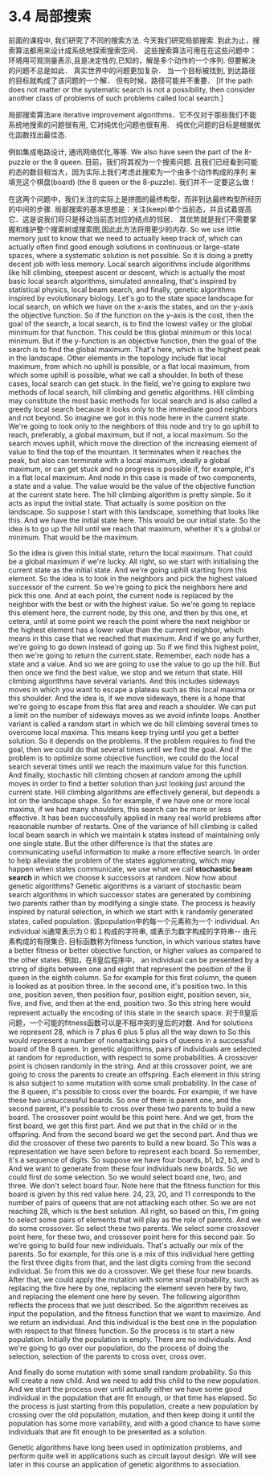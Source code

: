 # 3.4 局部搜索

 前面的课程中, 我们研究了不同的搜索方法. 今天我们研究局部搜索.
 到此为止，搜索算法都用来设计成系统地探索搜索空间．
 这些搜索算法可用在在这些问题中： 环境用可观测量表示,且是决定性的,已知的，解是多个动作的一个序列.
 但要解决的问题不总是如此．
 真实世界中的问题更加复杂．
 当一个目标被找到, 到达路径的目标就构成了该问题的一个解．
但有时候，路径可能并不重要．
 [If the path does not matter or the systematic search is not
 a possibility, then consider another class
 of problems of such problems called local search.]

 局部搜索算法are iterative improvement
 algorithms．它不仅对于那些我们不能系统地搜索的问题很有用,
它对纯优化问题也很有用.　纯优化问题的目标是根据优化函数找出最佳态.

 例如集成电路设计, 通讯网络优化,等等.
 We also have seen the part of the 8-puzzle or the 8 queen.
 目前，我们将其视为一个搜索问题.
 且我们已经看到可能的态的数目相当大，因为实际上我们考虑此搜索为一个由多个动作构成的序列
 来填充这个棋盘(board)
 (the 8 queen or the 8-puzzle).
 我们并不一定要这么做！

 在这两个问题中，我们关注的实际上是拼图的最终构型，而非到达最终构型所经历的中间的步骤.
 局部搜索的基本思想是：关注(keep)单个当前态，并且试着提高它．这是说我们将只是移动当前态对应的结点的邻居． 其优势就是我们不需要掌握和维护整个搜索树或搜索图,因此此方法将用更少的内存.
 So we use little memory just to know
 that we need to actually keep track of, which can actually
 often find good enough solutions in continuous or large-state
 spaces, where a systematic solution is not possible.
 So it is doing a pretty decent job with less memory.
 Local search algorithms include algorithms
 like hill climbing, steepest ascent or descent,
 which is actually the most basic local search
 algorithms, simulated annealing, that's
 inspired by statistical physics, local beam search,
 and finally, genetic algorithms inspired
 by evolutionary biology.
 Let's go to the state space landscape
 for local search, on which we have on the x-axis the states,
 and on the y-axis the objective function.
 So if the function on the y-axis is the cost,
 then the goal of the search, a local search,
 is to find the lowest valley or the global minimum
 for that function.
 This could be this global minimum or this local minimum.
 But if the y-function is an objective function,
 then the goal of the search is to find the global maximum.
 That's here, which is the highest peak in the landscape.
 Other elements in the topology include flat local maximum,
 from which no uphill is possible,
 or a flat local maximum, from which some uphill is possible,
 what we call a shoulder.
 In both of these cases, local search can get stuck.
 In the field, we're going to explore
 two methods of local search, hill climbing
 and genetic algorithms.
 Hill climbing may constitute the most basic methods
 for local search and is also called a greedy local search
 because it looks only to the immediate good neighbors
 and not beyond.
 So imagine we got in this node here in the current state.
 We're going to look only to the neighbors of this node
 and try to go uphill to reach, preferably, a global maximum,
 but if not, a local maximum.
 So the search moves uphill, which
 move the direction of the increasing element of value
 to find the top of the mountain.
 It terminates when it reaches the peak,
 but also can terminate with a local maximum, ideally
 a global maximum, or can get stuck
 and no progress is possible if, for example, it's
 in a flat local maximum.
 And node in this case is made of two components, a state
 and a value.
 The value would be the value of the objective function
 at the current state here.
 The hill climbing algorithm is pretty simple.
 So it acts as input the initial state.
 That actually is some position on the landscape.
 So suppose I start with this landscape, something
 that looks like this.
 And we have the initial state here.
 This would be our initial state.
 So the idea is to go up the hill until we
 reach that maximum, whether it's a global or minimum.
 That would be the maximum.

 So the idea is given this initial state,
 return the local maximum.
 That could be a global maximum if we're lucky.
 All right, so we start with initialising the current state
 as the initial state.
 And we're going uphill starting from this element.
 So the idea is to look in the neighbors
 and pick the highest valued successor of the current.
 So we're going to pick the neighbors here and pick
 this one.
 And at each point, the current node
 is replaced by the neighbor with the best
 or with the highest value.
 So we're going to replace this element here,
 the current node, by this one, and then
 by this one, et cetera, until at some point
 we reach the point where the next neighbor or the highest
 element has a lower value than the current neighbor, which
 means in this case that we reached that maximum.
 And if we go any further, we're going
 to go down instead of going up.
 So if we find this highest point,
 then we're going to return the current.state.
 Remember, each node has a state and a value.
 And so we are going to use the value to go up the hill.
 But then once we find the best value,
 we stop and we return that state.
 Hill climbing algorithms have several variants.
 And this includes sideways moves in which
 you want to escape a plateau such as this local maxima
 or this shoulder.
 And the idea is, if we move sideways,
 there is a hope that we're going to escape from this flat area
 and reach a shoulder.
 We can put a limit on the number of sideways moves
 as we avoid infinite loops.
 Another variant is called a random start
 in which we do hill climbing several times
 to overcome local maxima.
 This means keep trying until you get a better solution.
 So it depends on the problems.
 If the problem requires to find the goal,
 then we could do that several times until we find the goal.
 And if the problem is to optimize
 some objective function, we could do the local search
 several times until we reach the maximum value
 for this function.
 And finally, stochastic hill climbing
 chosen at random among the uphill
 moves in order to find a better solution than just looking just
 around the current state.
 Hill climbing algorithms are effectively general,
 but depends a lot on the landscape shape.
 So for example, if we have one or more local maxima,
 if we had many shoulders, this search
 can be more or less effective.
 It has been successfully applied in many real world problems
 after reasonable number of restarts.
 One of the variance of hill climbing
 is called local beam search in which
 we maintain k states instead of maintaining
 only one single state.
 But the other difference is that the states
 are communicating useful information to make
 a more effective search.
 In order to help alleviate the problem of the states
 agglomerating, which may happen when states communicate,
 we use what we call **stochastic beam search** in which we
 choose k successors at random.
 Now how about genetic algorithms?
 Genetic algorithms is a variant of stochastic beam search
 algorithms in which successor states are generated
 by combining two parents rather than
 by modifying a single state.
 The process is heavily inspired by natural selection,
 in which we start with k randomly generated
 states, called population.
 该population中的每一个元素称为一个 individual.
 An individual is通常表示为０和１构成的字符串, 或表示为数字构成的字符串--
 由元素构成的有限集合.
 目标函数称为fitness function,
 in which various states have a better fitness or better
 objective function, or higher values as
 compared to the other states.
 例如，在8皇后程序中， an individual
 can be presented by a string of digits between one and eight
 that represent the position of the 8 queen
 in the eighth column.
 So for example for this first column,
 the queen is looked as at position three.
 In the second one, it's position two.
 In this one, position seven, then
 position four, position eight, position seven, six, five,
 and five, and then at the end, position two.
 So this string here would represent actually
 the encoding of this state in the search space.
 对于8皇后问题，一个可能的fitness函数可以是不相冲突的皇后的对数.
 And for solutions we represent 28, which is 7 plus 6
 plus 5 plus all the way down to
 So this would represent a number of nonattacking pairs
 of queens in a successful board of the 8 queen.
 In genetic algorithms, pairs of individuals
 are selected at random for reproduction,
 with respect to some probabilities.
 A crossover point is chosen randomly in the string.
 And at this crossover point, we are
 going to cross the parents to create an offspring.
 Each element in this string is also
 subject to some mutation with some small probability.
 In the case of the 8 queen, it's possible to cross over
 the boards.
 For example, if we have these two unsuccessful boards.
 So one of them is parent one, and the second parent,
 it's possible to cross over these two parents
 to build a new board.
 The crossover point would be this point here.
 And we get, from the first board, we get this first part.
 And we put that in the child or in the offspring.
 And from the second board we get the second part.
 And thus we did the crossover of these two parents
 to build a new board.
 So This was a representation we have seen before
 to represent each board.
 So remember, it's a sequence of digits.
 So suppose we have four boards, b1, b2, b3, and b
 And we want to generate from these four individuals new
 boards.
 So we could first do some selection.
 So we would select board one, two, and three.
 We don't select board four.
 Note here that the fitness function for this board
 is given by this red value here.
 24, 23, 20, and 11 corresponds to the number
 of pairs of queens that are not attacking each other.
 So we are not reaching 28, which is the best solution.
 All right, so based on this, I'm going
 to select some pairs of elements that will
 play as the role of parents.
 And we do some crossover.
 So select these two parents.
 We select some crossover point here, for these two,
 and crossover point here for this second pair.
 So we're going to build four new individuals.
 That's actually our mix of the parents.
 So for example, for this one is a mix of this individual here
 getting the first three digits from that,
 and the last digits coming from the second individual.
 So from this we do a crossover.
 We get these four new boards.
 After that, we could apply the mutation
 with some small probability, such as replacing the five here
 by one, replacing the element seven here by two,
 and replacing the element one here by seven.
 The following algorithm reflects the process
 that we just described.
 So the algorithm receives as input the population,
 and the fitness function that we want to maximize.
 And we return an individual.
 And this individual is the best one
 in the population with respect to that fitness function.
 So the process is to start a new population.
 Initially the population is empty.
 There are no individuals.
 And we're going to go over our population,
 do the process of doing the selection, selection
 of the parents to cross over, cross over.
 

And finally do some mutation with
 some small random probability.
 So this will create a new child.
 And we need to add this child to the new population.
 And we start the process over until actually either we
 have some good individual in the population that are fit enough,
 or that time has elapsed.
 So the process is just starting from this population,
 create a new population by crossing
 over the old population, mutation,
 and then keep doing it until the population has some more
 variability, and with a good chance
 to have some individuals that are fit enough
 to be presented as a solution.
 

Genetic algorithms have long been
 used in optimization problems, and perform quite well
 in applications such as circuit layout design.
 We will see later in this course an application of genetic algorithms to association.

